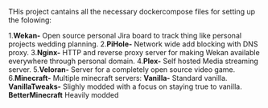 THis project cantains all the necessary dockercompose files for setting up the folowing:

1.**Wekan-** Open source personal Jira board to track thing like personal projects wedding planning.
2.**PiHole-** Network wide add blocking with DNS proxy.
3.**Nginx-** HTTP and reverse proxy server for making Wekan available everywhere through personal domain.
4.**Plex-** Self hosted Media streaming server.
5.**Veloran-** Server for a completely open source video game.
6.**Minecraft-** Multiple minecraft servers:
	**Vanilla-** Standard vanilla.
 	**VanillaTweaks-** Slighly modded with a focus on staying true to vanilla.
  	**BetterMinecraft** Heavily modded
		
